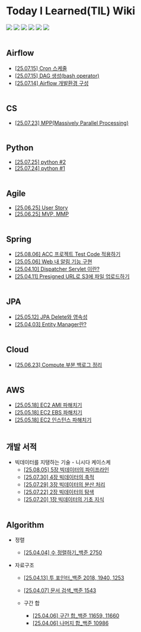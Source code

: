 # Today I Learned(TIL) Wiki
<img src="https://img.shields.io/badge/GitHub-100000?style=for-the-badge&logo=github&logoColor=white" /> <img src="https://img.shields.io/badge/Java-ED8B00?style=for-the-badge&logo=openjdk&logoColor=white" /> <img src="https://img.shields.io/badge/Spring-6DB33F?style=for-the-badge&logo=spring&logoColor=white"/> <img src="https://img.shields.io/badge/docker-%230db7ed.svg?style=for-the-badge&logo=docker&logoColor=white" /> <img src="https://img.shields.io/badge/Amazon_AWS-FF9900?style=for-the-badge&logo=amazonaws&logoColor=white" /> <img src ="https://img.shields.io/badge/Postman-FF6C37?style=for-the-badge&logo=postman&logoColor=white" />
<br></br>

## Airflow
- [[25.07.15] Cron 스케줄](https://github.com/rlagnlfo1004/TIL/blob/main/Airflow/Cron%20%EC%8A%A4%EC%BC%80%EC%A4%84.md)
- [[25.07.15] DAG 생성(bash operator)](https://github.com/rlagnlfo1004/TIL/blob/main/Airflow/DAG%20%EC%83%9D%EC%84%B1(bash%20operator).md)
- [[25.07.14] Airflow 개발환경 구성](https://github.com/rlagnlfo1004/TIL/blob/main/Airflow/Airflow%20%EA%B0%9C%EB%B0%9C%ED%99%98%EA%B2%BD%20%EA%B5%AC%EC%84%B1.md)
<br></br>

## CS
- [[25.07.23] MPP(Massively Parallel Processing)](https://github.com/rlagnlfo1004/TIL/blob/main/CS/MPP(Massively%20Parallel%20Processing).md)
<br></br>

## Python
- [[25.07.25] python #2](https://github.com/rlagnlfo1004/TIL/blob/main/Python/python_2.md)
- [[25.07.24] python #1](https://github.com/rlagnlfo1004/TIL/blob/main/Python/python_1.md)
<br></br>

## Agile
- [[25.06.25] User Story](https://github.com/rlagnlfo1004/TIL/blob/main/Agile/User%20Story.md)
- [[25.06.25] MVP, MMP](https://github.com/rlagnlfo1004/TIL/blob/main/Agile/MVP%2C%20MMP.md)
<br></br>

## Spring
- [[25.08.06] ACC 프로젝트 Test Code 적용하기](https://github.com/rlagnlfo1004/TIL/blob/main/Spring/ACC%20%ED%94%84%EB%A1%9C%EC%A0%9D%ED%8A%B8%20Test%20Code%20%EC%A0%81%EC%9A%A9%ED%95%98%EA%B8%B0.md)
- [[25.05.06] Web 내 알림 기능 구현](https://github.com/rlagnlfo1004/TIL/blob/main/Spring/%EC%95%8C%EB%A6%BC%EA%B8%B0%EB%8A%A5%20%EA%B5%AC%ED%98%84.md)
- [[25.04.10] Dispatcher Servlet 이란?](https://github.com/rlagnlfo1004/TIL/blob/main/Spring/Dispatcher%20Servlet%20%EC%9D%B4%EB%9E%80%3F.md)
- [[25.04.11] Presigned URL로 S3에 파일 업로드하기](https://github.com/rlagnlfo1004/TIL/blob/main/Spring/Presigned%20URL%EB%A1%9C%20S3%EC%97%90%20%ED%8C%8C%EC%9D%BC%20%EC%97%85%EB%A1%9C%EB%93%9C%ED%95%98%EA%B8%B0.md)
<br></br>

## JPA
- [[25.05.12] JPA Delete와 영속성](https://github.com/rlagnlfo1004/TIL/blob/main/JPA/JPA%20Delete%EC%99%80%20%EC%98%81%EC%86%8D%EC%84%B1.md)
- [[25.04.03] Entity Manager란?](https://github.com/rlagnlfo1004/TIL/blob/main/JPA/EntityManger%EB%9E%80%3F.md)
<br></br>

## Cloud
- [[25.06.23] Compute 부분 백로그 정리](https://github.com/rlagnlfo1004/TIL/blob/main/CLOUD/Compute%20%EB%B6%80%EB%B6%84%20%EB%B0%B1%EB%A1%9C%EA%B7%B8%20%EC%A0%95%EB%A6%AC.md)
<br></br>
 
## AWS
- [[25.05.18] EC2 AMI 파해치기](https://github.com/rlagnlfo1004/TIL/blob/main/AWS/EC2%20AMI%20%ED%8C%8C%ED%95%B4%EC%B9%98%EA%B8%B0.md)
- [[25.05.18] EC2 EBS 파해치기](https://github.com/rlagnlfo1004/TIL/blob/main/AWS/EC2%20EBS%20%ED%8C%8C%ED%95%B4%EC%B9%98%EA%B8%B0.md)
- [[25.05.18] EC2 인스턴스 파해치기](https://github.com/rlagnlfo1004/TIL/blob/main/AWS/EC2%20%EC%9D%B8%EC%8A%A4%ED%84%B4%EC%8A%A4%20%ED%8C%8C%ED%95%B4%EC%B9%98%EA%B8%B0.md)
<br></br>

## 개발 서적
- 빅데이터를 지탱하는 기술 - 니시다 케이스케
  - [[25.08.05] 5장 빅데이터의 파이프라인](https://github.com/rlagnlfo1004/TIL/blob/main/%EC%84%9C%EC%A0%81/%EB%B9%85%EB%8D%B0%EC%9D%B4%ED%84%B0%EB%A5%BC%20%EC%A7%80%ED%83%B1%ED%95%98%EB%8A%94%20%EA%B8%B0%EC%88%A0%20-%20%EB%8B%88%EC%8B%9C%EB%8B%A4%20%EC%BC%80%EC%9D%B4%EC%8A%A4%EC%BC%80/5%EC%9E%A5%20%EB%B9%85%EB%8D%B0%EC%9D%B4%ED%84%B0%EC%9D%98%20%ED%8C%8C%EC%9D%B4%ED%94%84%EB%9D%BC%EC%9D%B8.md)
  - [[25.07.30] 4장 빅데이터의 축적](https://github.com/rlagnlfo1004/TIL/blob/main/%EC%84%9C%EC%A0%81/%EB%B9%85%EB%8D%B0%EC%9D%B4%ED%84%B0%EB%A5%BC%20%EC%A7%80%ED%83%B1%ED%95%98%EB%8A%94%20%EA%B8%B0%EC%88%A0%20-%20%EB%8B%88%EC%8B%9C%EB%8B%A4%20%EC%BC%80%EC%9D%B4%EC%8A%A4%EC%BC%80/4%EC%9E%A5%20%EB%B9%85%EB%8D%B0%EC%9D%B4%ED%84%B0%EC%9D%98%20%EC%B6%95%EC%A0%81.md)
  - [[25.07.29] 3장 빅데이터의 분산 처리](https://github.com/rlagnlfo1004/TIL/blob/main/%EC%84%9C%EC%A0%81/%EB%B9%85%EB%8D%B0%EC%9D%B4%ED%84%B0%EB%A5%BC%20%EC%A7%80%ED%83%B1%ED%95%98%EB%8A%94%20%EA%B8%B0%EC%88%A0%20-%20%EB%8B%88%EC%8B%9C%EB%8B%A4%20%EC%BC%80%EC%9D%B4%EC%8A%A4%EC%BC%80/3%EC%9E%A5%20%EB%B9%85%EB%8D%B0%EC%9D%B4%ED%84%B0%EC%9D%98%20%EB%B6%84%EC%82%B0%20%EC%B2%98%EB%A6%AC.md)
  - [[25.07.22] 2장 빅데이터의 탐색](https://github.com/rlagnlfo1004/TIL/blob/main/%EC%84%9C%EC%A0%81/%EB%B9%85%EB%8D%B0%EC%9D%B4%ED%84%B0%EB%A5%BC%20%EC%A7%80%ED%83%B1%ED%95%98%EB%8A%94%20%EA%B8%B0%EC%88%A0%20-%20%EB%8B%88%EC%8B%9C%EB%8B%A4%20%EC%BC%80%EC%9D%B4%EC%8A%A4%EC%BC%80/2%EC%9E%A5%20%EB%B9%85%EB%8D%B0%EC%9D%B4%ED%84%B0%EC%9D%98%20%ED%83%90%EC%83%89.md)
  - [[25.07.20] 1장 빅데이터의 기초 지식](https://github.com/rlagnlfo1004/TIL/blob/main/%EC%84%9C%EC%A0%81/%EB%B9%85%EB%8D%B0%EC%9D%B4%ED%84%B0%EB%A5%BC%20%EC%A7%80%ED%83%B1%ED%95%98%EB%8A%94%20%EA%B8%B0%EC%88%A0%20-%20%EB%8B%88%EC%8B%9C%EB%8B%A4%20%EC%BC%80%EC%9D%B4%EC%8A%A4%EC%BC%80/1%EC%9E%A5%20%EB%B9%85%EB%8D%B0%EC%9D%B4%ED%84%B0%EC%9D%98%20%EA%B8%B0%EC%B4%88%20%EC%A7%80%EC%8B%9D.md)
<br></br>

## Algorithm
- 정렬
  - [[25.04.04] 수 정렬하기_백준 2750](https://github.com/rlagnlfo1004/TIL/blob/main/Algorithm/%EC%A0%95%EB%A0%AC/%EC%88%98%20%EC%A0%95%EB%A0%AC%ED%95%98%EA%B8%B0_%EB%B0%B1%EC%A4%80%202750.md)
  

- 자료구조
  - [[25.04.13] 투 포인터_백준 2018, 1940, 1253](https://github.com/rlagnlfo1004/TIL/blob/main/Algorithm/%EC%9E%90%EB%A3%8C%EA%B5%AC%EC%A1%B0/%ED%88%AC%20%ED%8F%AC%EC%9D%B8%ED%84%B0_%EB%B0%B1%EC%A4%80%202018%2C%201940%2C%201253.md)
  - [[25.04.07] 문서 검색_백준 1543](https://github.com/rlagnlfo1004/TIL/blob/main/Algorithm/%EC%9E%90%EB%A3%8C%EA%B5%AC%EC%A1%B0/%EB%AC%B8%EC%84%9C%20%EA%B2%80%EC%83%89_%EB%B0%B1%EC%A4%80%201543.md)
  
  - 구간 합
    - [[25.04.06] 구간 합_백준 11659, 11660](https://github.com/rlagnlfo1004/TIL/blob/main/Algorithm/%EC%9E%90%EB%A3%8C%EA%B5%AC%EC%A1%B0/%EA%B5%AC%EA%B0%84%20%ED%95%A9/%EA%B5%AC%EA%B0%84%20%ED%95%A9_%EB%B0%B1%EC%A4%80%2011659%2C%2011660.md)
    - [[25.04.06] 나머지 합_백준 10986](https://github.com/rlagnlfo1004/TIL/blob/main/Algorithm/%EC%9E%90%EB%A3%8C%EA%B5%AC%EC%A1%B0/%EA%B5%AC%EA%B0%84%20%ED%95%A9/%EB%82%98%EB%A8%B8%EC%A7%80%20%ED%95%A9_%EB%B0%B1%EC%A4%80%2010986.md)